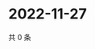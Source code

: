 # 2022-11-27

共 0 条

<!-- BEGIN WEIBO -->
<!-- 最后更新时间 Sun Nov 27 2022 21:20:44 GMT+0800 (China Standard Time) -->

<!-- END WEIBO -->
